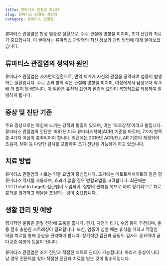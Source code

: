 ```yaml
---
title: 류마티스 관절염 최상태
slug: 류마티스-관절염-최상태
category: 류마티스 관절염
---
```


류마티스 관절염은 만성 염증성 질환으로, 주로 관절에 영향을 미치며, 조기 진단과 치료가 중요합니다. 이 글에서는 류마티스 관절염의 최신 정보와 관리 방법에 대해 알아보겠습니다.

## 류마티스 관절염의 정의와 원인

류마티스 관절염은 자가면역질환으로, 면역 체계가 자신의 관절을 공격하여 염증이 발생하는 질환입니다. 주로 손과 발의 작은 관절에 영향을 미치며, 여성에게서 남성보다 약 3배 더 많이 발생합니다. 이 질환은 유전적 요인과 환경적 요인이 복합적으로 작용하여 발병하게 됩니다.

## 증상 및 진단 기준

주요 증상으로는 아침에 느끼는 강직과 통증이 있으며, 이는 '조조강직'이라고 불립니다. 류마티스 관절염의 진단은 1987년 미국 류마티스학회(ACR) 기준을 따르며, 7가지 항목 중 4가지 이상이 충족되어야 합니다. 최근에는 2010년 ACR/EULAR 기준이 제정되어 초음파, MRI 등 다양한 검사를 포함하여 조기 진단을 가능하게 하고 있습니다.

## 치료 방법

류마티스 관절염의 치료는 약물 요법이 중심입니다. 초기에는 메토트렉세이트와 같은 항류마티스 약제를 사용하며, 효과가 없을 경우 병합요법을 고려합니다. 최근에는 T2T(Treat to target) 접근법이 도입되어, 질병의 관해를 목표로 하여 정기적으로 치료 효과를 평가하고 약물을 조정하는 것이 중요합니다.

## 생활 관리 및 예방

정기적인 운동은 관절 건강에 도움을 줍니다. 걷기, 자전거 타기, 수영 등이 추천되며, 운동 전후 충분한 스트레칭이 필요합니다. 또한, 염증이 심할 때는 휴식을 취하고 적절한 약물 치료를 통해 증상을 관리해야 합니다. 정기적인 검진과 골밀도 검사도 중요하여 골다공증 예방에 도움이 됩니다.

류마티스 관절염은 조기 진단과 적절한 치료로 관리가 가능합니다. 따라서 증상이 나타날 경우 전문의를 찾아 적절한 진단과 치료를 받는 것이 필수적입니다.